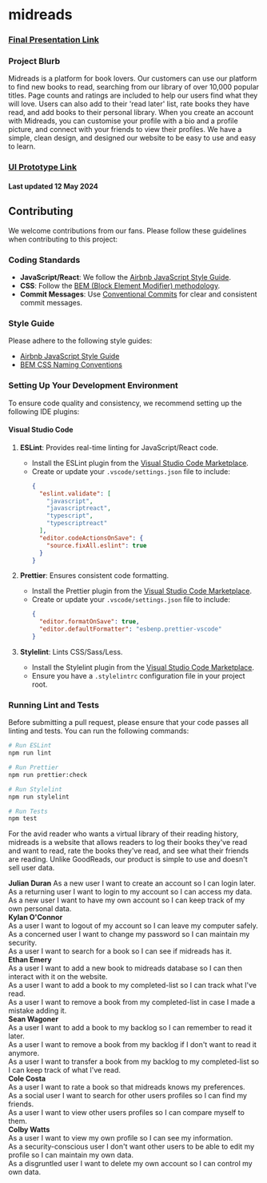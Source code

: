 # midreads

### [Final Presentation Link](https://docs.google.com/presentation/d/1P2gFYvK11ksNucLE_lk21sIDmIObrJyEow4Cefbmijs/edit?usp=sharing)

### Project Blurb

Midreads is a platform for book lovers. Our customers can use our platform to find new books to read, searching from our library of over 10,000 popular titles. Page counts and ratings are included to help our users find what they will love. Users can also add to their 'read later' list, rate books they have read, and add books to their personal library. When you create an account with Midreads, you can customise your profile with a bio and a profile picture, and connect with your friends to view their profiles. We have a simple, clean design, and designed our website to be easy to use and easy to learn.

### [UI Prototype Link](https://www.figma.com/design/06Grid7QpstABdzwhMFVan/Midreads-Homepage?node-id=0-1&t=2CPF7OGMEoiFyQFE-1)

#### Last updated 12 May 2024

## Contributing

We welcome contributions from our fans. Please follow these guidelines when contributing to this project:

### Coding Standards

- **JavaScript/React**: We follow the [Airbnb JavaScript Style Guide](https://github.com/airbnb/javascript).
- **CSS**: Follow the [BEM (Block Element Modifier) methodology](http://getbem.com/introduction/).
- **Commit Messages**: Use [Conventional Commits](https://www.conventionalcommits.org/en/v1.0.0/) for clear and consistent commit messages.

### Style Guide

Please adhere to the following style guides:

- [Airbnb JavaScript Style Guide](https://github.com/airbnb/javascript)
- [BEM CSS Naming Conventions](http://getbem.com/naming/)

### Setting Up Your Development Environment

To ensure code quality and consistency, we recommend setting up the following IDE plugins:

#### Visual Studio Code

1. **ESLint**: Provides real-time linting for JavaScript/React code.

   - Install the ESLint plugin from the [Visual Studio Code Marketplace](https://marketplace.visualstudio.com/items?itemName=dbaeumer.vscode-eslint).
   - Create or update your `.vscode/settings.json` file to include:
     ```json
     {
       "eslint.validate": [
         "javascript",
         "javascriptreact",
         "typescript",
         "typescriptreact"
       ],
       "editor.codeActionsOnSave": {
         "source.fixAll.eslint": true
       }
     }
     ```

2. **Prettier**: Ensures consistent code formatting.

   - Install the Prettier plugin from the [Visual Studio Code Marketplace](https://marketplace.visualstudio.com/items?itemName=esbenp.prettier-vscode).
   - Create or update your `.vscode/settings.json` file to include:
     ```json
     {
       "editor.formatOnSave": true,
       "editor.defaultFormatter": "esbenp.prettier-vscode"
     }
     ```

3. **Stylelint**: Lints CSS/Sass/Less.
   - Install the Stylelint plugin from the [Visual Studio Code Marketplace](https://marketplace.visualstudio.com/items?itemName=stylelint.vscode-stylelint).
   - Ensure you have a `.stylelintrc` configuration file in your project root.

### Running Lint and Tests

Before submitting a pull request, please ensure that your code passes all linting and tests. You can run the following commands:

```sh
# Run ESLint
npm run lint

# Run Prettier
npm run prettier:check

# Run Stylelint
npm run stylelint

# Run Tests
npm test
```

For the avid reader who wants a virtual library of their reading history, midreads is a website that allows readers to log their books they've read and want to read, rate the books they've read, and see what their friends are reading. Unlike GoodReads, our product is simple to use and doesn't sell user data.

**Julian Duran**
As a new user I want to create an account so I can login later.  
As a returning user I want to login to my account so I can access my data.  
As a new user I want to have my own account so I can keep track of my own personal data.  
**Kylan O'Connor**  
As a user I want to logout of my account so I can leave my computer safely.  
As a concerned user I want to change my password so I can maintain my security.  
As a user I want to search for a book so I can see if midreads has it.  
**Ethan Emery**  
As a user I want to add a new book to midreads database so I can then interact with it on the website.  
As a user I want to add a book to my completed-list so I can track what I've read.  
As a user I want to remove a book from my completed-list in case I made a mistake adding it.  
**Sean Wagoner**  
As a user I want to add a book to my backlog so I can remember to read it later.  
As a user I want to remove a book from my backlog if I don't want to read it anymore.  
As a user I want to transfer a book from my backlog to my completed-list so I can keep track of what I've read.  
**Cole Costa**  
As a user I want to rate a book so that midreads knows my preferences.  
As a social user I want to search for other users profiles so I can find my friends.  
As a user I want to view other users profiles so I can compare myself to them.  
**Colby Watts**  
As a user I want to view my own profile so I can see my information.  
As a security-conscious user I don't want other users to be able to edit my profile so I can maintain my own data.  
As a disgruntled user I want to delete my own account so I can control my own data.
